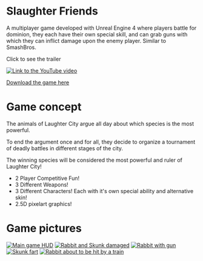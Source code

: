 # Slaughter Friends

A multiplayer game developed with Unreal Engine 4 where players battle for dominion, they each have their own special skill, and can grab guns with which they can inflict damage upon the enemy player. Similar to SmashBros.

Click to see the trailer

[![Link to the YouTube video](https://img.youtube.com/vi/K_3QZN3SRtw/0.jpg)](https://www.youtube.com/watch?v=K_3QZN3SRtw)

[Download the game here](https://teamslaughter.itch.io/slaughter-friends)

# Game concept

The animals of Laughter City argue all day about which species is the most powerful.

To end the argument once and for all, they decide to organize a tournament of deadly battles in different stages of the city. 

The winning species will be considered the most powerful and ruler of Laughter City!

- 2 Player Competitive Fun!
- 3 Different Weapons!
- 3 Different Characters! Each with it's own special ability and alternative skin!
- 2.5D pixelart graphics!

# Game pictures

[![Main game HUD](https://img.itch.zone/aW1hZ2UvMTU1MDQyNi85MjY3MjQxLnBuZw==/original/hqKd7C.png)](https://img.itch.zone/aW1hZ2UvMTU1MDQyNi85MjY3MjQxLnBuZw==/original/hqKd7C.png)
[![Rabbit and Skunk damaged](https://img.itch.zone/aW1hZ2UvMTU1MDQyNi85MjY3MjQ0LnBuZw==/original/9HthUe.png)](https://img.itch.zone/aW1hZ2UvMTU1MDQyNi85MjY3MjQ0LnBuZw==/original/9HthUe.png)
[![Rabbit with gun](https://img.itch.zone/aW1hZ2UvMTU1MDQyNi85MjY3MjQzLnBuZw==/original/Bc83NU.png)](https://img.itch.zone/aW1hZ2UvMTU1MDQyNi85MjY3MjQzLnBuZw==/original/Bc83NU.png)
[![Skunk fart](https://img.itch.zone/aW1hZ2UvMTU1MDQyNi85MjY3MjQyLnBuZw==/original/cqCOKC.png)](https://img.itch.zone/aW1hZ2UvMTU1MDQyNi85MjY3MjQyLnBuZw==/original/cqCOKC.png)
[![Rabbit about to be hit by a train](https://img.itch.zone/aW1hZ2UvMTU1MDQyNi85MjY3MjQ1LnBuZw==/original/tVVajP.png)](https://img.itch.zone/aW1hZ2UvMTU1MDQyNi85MjY3MjQ1LnBuZw==/original/tVVajP.png)
